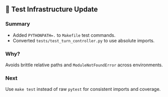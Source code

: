 ## 🧪 Test Infrastructure Update

### Summary
- Added `PYTHONPATH=.` to `Makefile` test commands.
- Converted `tests/test_turn_controller.py` to use absolute imports.

### Why?
Avoids brittle relative paths and `ModuleNotFoundError` across environments.

### Next
Use `make test` instead of raw `pytest` for consistent imports and coverage.
